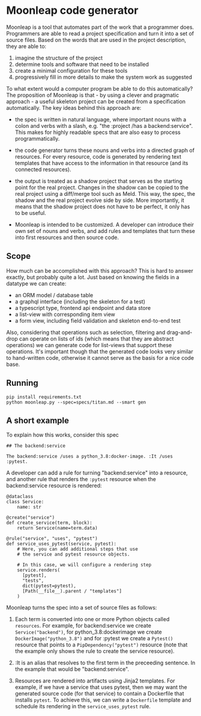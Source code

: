 # Moonleap code generator

Moonleap is a tool that automates part of the work that a programmer does. Programmers are able to read
a project specification and turn it into a set of source files. Based on the words that are
used in the project description, they are able to:

1. imagine the structure of the project
2. determine tools and software that need to be installed
3. create a minimal configuration for these tools
4. progressively fill in more details to make the system work as suggested

To what extent would a computer program be able to do this automatically? The proposition of Moonleap is
that - by using a clever and pragmatic approach - a useful skeleton project can be created from a specification
automatically. The key ideas behind this approach are:

- the spec is written in natural language, where important nouns with a colon and verbs with a slash,
  e.g. "the :project /has a backend:service". This makes for highly readable
  specs that are also easy to process programmatically.

- the code generator turns these nouns and verbs into a directed graph of resources.
  For every resource, code is generated by rendering text templates that have access to the information in
  that resource (and its connected resources).

- the output is treated as a shadow project that serves as the starting point for the real project.
  Changes in the shadow can be copied to the real project using a diff/merge tool such as Meld. This way, the spec, the
  shadow and the real project evolve side by side. More importantly, it means that the shadow project does not have to be
  perfect, it only has to be useful.

- Moonleap is intended to be customized. A developer can introduce their own set of nouns and verbs, and add rules and
  templates that turn these into first resources and then source code.

## Scope

How much can be accomplished with this approach? This is hard to answer exactly, but probably quite a lot.
Just based on knowing the fields in a datatype we can create:

- an ORM model / database table
- a graphql interface (including the skeleton for a test)
- a typescript type, frontend api endpoint and data store
- a list-view with corresponding item view
- a form view, including field validation and skeleton end-to-end test

Also, considering that operations such as selection, filtering and drag-and-drop can operate on lists of ids (which means that they are abstract operations) we can generate code for list-views that support these operations. It's important though that the generated code looks very similar to hand-written code, otherwise it cannot serve as the basis for a nice code base.

## Running

```
pip install requirements.txt
python moonleap.py --spec=specs/titan.md --smart gen
```

## A short example

To explain how this works, consider this spec

```
## The backend:service

The backend:service /uses a python_3.8:docker-image. :It /uses :pytest.
```

A developer can add a rule for turning "backend:service" into a resource, and another rule
that renders the `:pytest` resource when the backend:service resource is rendered:

```
@dataclass
class Service:
    name: str

@create("service")
def create_service(term, block):
    return Service(name=term.data)

@rule("service", "uses", "pytest")
def service_uses_pytest(service, pytest):
    # Here, you can add additional steps that use
    # the service and pytest resource objects.

    # In this case, we will configure a rendering step
    service.renders(
      [pytest],
      "tests",
      dict(pytest=pytest),
      [Path(__file__).parent / "templates"]
    )
```

Moonleap turns the spec into a set of source files as follows:

1. Each term is converted into one or more Python objects called `resources`. For example, for backend:service we create `Service("backend")`,
   for python_3.8:dockerimage we create `DockerImage("python_3.8")` and for :pytest we create a `Pytest()` resource
   that points to a `PipDependency("pytest")` resource (note that the example only shows the rule to create the
   service resource).

2. :It is an alias that resolves to the first term in the preceeding sentence. In the example that
   would be "backend:service".

3. Resources are rendered into artifacts using Jinja2 templates. For example, if we have a service that uses pytest, then we may want the generated source code (for that service) to contain a Dockerfile that installs `pytest`. To achieve this, we can write a `Dockerfile` template and schedule its rendering in the `service_uses_pytest` rule.
